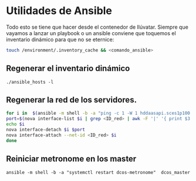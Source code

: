 # Utilidades de Ansible

Todo esto se tiene que hacer desde el contenedor de Ilúvatar.
Siempre que vayamos a lanzar un playbook o un ansible conviene que toquemos el inventario dinámico para que no se eternice:
```bash
touch /environment/.inventory_cache && <comando_ansible>
```
## Regenerar el inventario dinámico

```./ansible_hosts -l```

## Regenerar la red de los servidores.
```bash
for i in  $(ansible -m shell -b -a "ping -c 1 -W 1 hddaasapi.sces1p100.isi" dcos_agent_private | grep FAILED | awk -F ' ' '{ print $1 }'); do
port=$(nova interface-list $i | grep <ID_red> | awk -F '|' '{ print $3 }')
echo $i
nova interface-detach $i $port
nova interface-attach --net-id <ID_red> $i
done
```

## Reiniciar metronome en los master

`ansible -m shell -b -a "systemctl restart dcos-metronome"  dcos_master`

